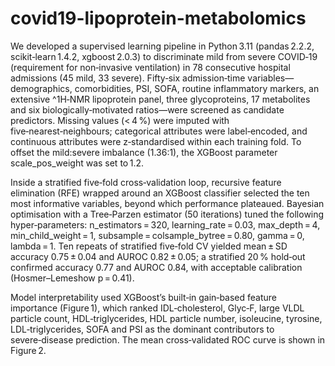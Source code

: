 # covid19-lipoprotein-metabolomics

We developed a supervised learning pipeline in Python 3.11 (pandas 2.2.2, scikit‑learn 1.4.2, xgboost 2.0.3) to discriminate mild from severe COVID‑19 (requirement for non‑invasive ventilation) in 78 consecutive hospital admissions (45 mild, 33 severe). Fifty‑six admission‑time variables—demographics, comorbidities, PSI, SOFA, routine inflammatory markers, an extensive ^1H‑NMR lipoprotein panel, three glycoproteins, 17 metabolites and six biologically‑motivated ratios—were screened as candidate predictors. Missing values (< 4 %) were imputed with five‑nearest‑neighbours; categorical attributes were label‑encoded, and continuous attributes were z‑standardised within each training fold. To offset the mild:severe imbalance (1.36:1), the XGBoost parameter scale_pos_weight was set to 1.2.

Inside a stratified five‑fold cross‑validation loop, recursive feature elimination (RFE) wrapped around an XGBoost classifier selected the ten most informative variables, beyond which performance plateaued. Bayesian optimisation with a Tree‑Parzen estimator (50 iterations) tuned the following hyper‑parameters: n_estimators = 320, learning_rate = 0.03, max_depth = 4, min_child_weight = 1, subsample = colsample_bytree = 0.80, gamma = 0, lambda = 1. Ten repeats of stratified five‑fold CV yielded mean ± SD accuracy 0.75 ± 0.04 and AUROC 0.82 ± 0.05; a stratified 20 % hold‑out confirmed accuracy 0.77 and AUROC 0.84, with acceptable calibration (Hosmer–Lemeshow p = 0.41).

Model interpretability used XGBoost’s built‑in gain‑based feature importance (Figure 1), which ranked IDL‑cholesterol, Glyc‑F, large VLDL particle count, HDL‑triglycerides, HDL particle number, isoleucine, tyrosine, LDL‑triglycerides, SOFA and PSI as the dominant contributors to severe‑disease prediction. The mean cross‑validated ROC curve is shown in Figure 2.
